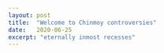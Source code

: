 ```yaml
---
layout: post
title:  "Welcome to Chinmoy controversies"
date:   2020-06-25
excerpt: "eternally inmost recesses"
---
```

